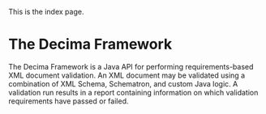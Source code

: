 This is the index page.

# The Decima Framework
The Decima Framework is a Java API for performing requirements-based XML document validation. An XML document may be validated using a combination of XML Schema, Schematron, and custom Java logic. A validation run results in a report containing information on which validation requirements have passed or failed.

